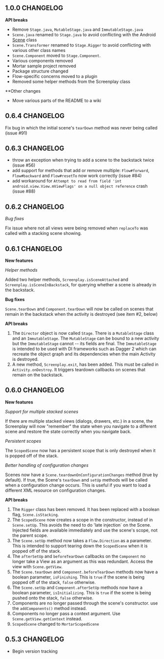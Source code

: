 ## 1.0.0 CHANGELOG

**API breaks**
- Remove `Stage.java`, `MutableStage.java` and `ImmutableStage.java`
- `Scene.java` renamed to `Stage.java` to avoid conflicting with the Android [Scene](https://developer.android.com/intl/ko/reference/android/transition/Scene.html) class
- `Scene.Transformer` renamed to `Stage.Rigger` to avoid conflicting with various other class names
- `Scene.Component` moved to `Stage.Component`.
- Various components removed
- Mortar sample project removed
- Package structure changed
- Flow-specific concerns moved to a plugin
- Removed some helper methods from the Screenplay class

**Other changes
- Move various parts of the README to a wiki

## 0.6.4 CHANGELOG

Fix bug in which the initial scene's `tearDown` method was never being called (issue #91)

## 0.6.3 CHANGELOG

- throw an exception when trying to add a scene to the backstack twice (issue #56)
- add support for methods that add or remove multiple: `Flow#forward`, `Flow#backward` and `Flow#resetTo` now work correctly (issue #84)
- add workaround for `Attempt to read from field 'int android.view.View.mViewFlags' on a null object reference` crash (issue #88)

## 0.6.2 CHANGELOG

*Bug fixes*

Fix issue where not all views were being removed when `replaceTo` was called with a stacking scene
showing.

## 0.6.1 CHANGELOG

**New features**

*Helper methods*

Added two helper methods, `Screenplay.isSceneAttached` and `Screenplay.isSceneInBackstack`, for
querying whether a scene is already in the backstack.

**Bug fixes**

`Scene.tearDown` and `Component.tearDown` will now be called on scenes that remain in the backstack
when the activity is destroyed (see item #2, below)

**API breaks**

1. The `Director` object is now called `Stage`. There is a `MutableStage` class and an
`ImmutableStage`. The `MutableStage` can be bound to a new activity but the `ImmutableStage` cannot
-- its fields are final. The `ImmutableStage` is intended to be used with DI frameworks such
as Dagger 2 which can recreate the object graph and its dependencies when the main Activity is
destroyed.
2. A new method, `Screenplay.exit`, has been added. This must be called in `Activity.onDestroy`. It
triggers teardown callbacks on scenes that remain on the backstack.

## 0.6.0 CHANGELOG

**New features**

*Support for multiple stacked scenes*

If there are multiple stacked views (dialogs, drawers, etc.) in a scene, the Screenplay will now
"remember" the state when you navigate to a different scene and restore the state correctly when you
navigate back.

*Persistent scopes*

The `ScopedScene` now has a persistent scope that is only destroyed when it is popped off of the
stack.

*Better handling of configuration changes*

Scenes now have a `Scene.teardownOnConfigurationChanges` method (true by default). If true, the
Scene's `tearDown` and `setUp` methods will be called when a configuration change occurs. This is
useful if you want to load a different XML resource on configuration changes.

**API breaks**

1. The `Rigger` class has been removed. It has been replaced with a boolean flag, `Scene.isStacking`.
2. The `ScopedScene` now creates a scope in the constructor, instead of in `Scene.setUp`. This
avoids the need to do 'late injection` on the Scene. Injected fields are available immediately and
use the scene's scope, not the parent scope.
3. The `Scene.setUp` method now takes a `Flow.Direction` as a parameter. This is intended to support
tearing down the `ScopedScene` when it is popped off of the stack.
4. The `afterSetUp` and `beforeTearDown` callbacks on the `Component` no longer take a View as an
argument as this was redundant. Access the view with `Scene.getView`.
5. The `Scene.tearDown` and `Component.beforeTearDown` methods now have a boolean parameter,
`isFinishing`. This is `true` if the scene is being popped off of the stack, `false` otherwise.
5. The `Scene.setUp` and `Component.afterSetUp` methods now have a boolean parameter,
`isInitializing`. This is `true` if the scene is being pushed onto the stack, `false` otherwise.
6. Components are no longer passed through the scene's constructor. use the `addComponents()` method
instead.
7. Components no longer pass a context argument. Use `Scene.getView.getContext` instead.
8. `ScopedScene` changed to `MortarScopedScene`


## 0.5.3 CHANGELOG

- Begin version tracking

